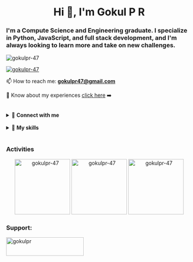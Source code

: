 <h1 align="center">Hi 👋, I'm Gokul P R</h1>
<h3 align="left">I'm a Compute Science and Engineering graduate. I specialize in Python, JavaScript, and full stack development, and I'm always looking to learn more and take on new challenges.</h3>

<p align="left"> <img src="https://komarev.com/ghpvc/?username=gokulpr-47&label=Profile%20views&color=0e75b6&style=flat" alt="gokulpr-47" /> </p>

<p align="left"> <a href="https://github.com/ryo-ma/github-profile-trophy"><img src="https://github-profile-trophy.vercel.app/?username=gokulpr-47" alt="gokulpr-47" /></a> </p>

<!-- <p align="left"> <a href="https://twitter.com/gokul_pr_47" target="blank"><img src="https://img.shields.io/twitter/follow/gokul_pr_47?logo=twitter&style=for-the-badge" alt="gokul_pr_47" /></a> </p> -->

📫 How to reach me: **gokulpr47@gmail.com**

📄 Know about my experiences [click here](https://black-hestia-35.tiiny.site) ➡️

<br/>

<details>
  <summary> 🤝 <b> Connect with me </b></summary>
  <br />
  <p align="left">
    <a href="https://twitter.com/gokul_pr_47" target="blank"><img align="center" src="https://raw.githubusercontent.com/rahuldkjain/github-profile-readme-generator/master/src/images/icons/Social/twitter.svg" alt="gokul_pr_47" height="30" width="40" /></a>
    <a href="https://linkedin.com/in/gokul-pr-744710206" target="blank"><img align="center" src="https://raw.githubusercontent.com/rahuldkjain/github-profile-readme-generator/master/src/images/icons/Social/linked-in-alt.svg" alt="gokul-pr-744710206" height="30" width="40" /></a>
    <a href="https://www.leetcode.com/https://leetcode.com/u/gokulpr/" target="blank"><img align="center" src="https://raw.githubusercontent.com/rahuldkjain/github-profile-readme-generator/master/src/images/icons/Social/leet-code.svg" alt="https://leetcode.com/u/gokulpr/" height="30" width="40" /></a>
    <a href="https://discord.gg/3698" target="blank"><img align="center" src="https://raw.githubusercontent.com/rahuldkjain/github-profile-readme-generator/master/src/images/icons/Social/discord.svg" alt="3698" height="30" width="40" /></a>
  </p>
</details>

<br/>

<details>

  <summary> 🔗 <b>My skills</b> </summary>

Programming Languages

  <p>
    <img src="https://img.shields.io/badge/C-cd0303?style=for-the-badge&logo=c&logoColor=white" />
    <img src="https://img.shields.io/badge/Python-14354C?style=for-the-badge&logo=python&logoColor=white" />
    <img src="https://img.shields.io/badge/JavaScript-323330?style=for-the-badge&logo=javascript&logoColor=F7DF1E" />
    <img src="https://img.shields.io/badge/Markdown-000000?style=for-the-badge&logo=markdown&logoColor=white" />
  </p>
  
  Frontend Development
  <p>
    <img src="https://img.shields.io/badge/React-20232A?style=for-the-badge&logo=react&logoColor=61DAFB" />
    <img src="https://img.shields.io/badge/Bootstrap-7952B3?style=for-the-badge&logo=bootstrap&logoColor=white" />
    <img src="https://img.shields.io/badge/Html5-e54c21?style=for-the-badge&logo=html5&logoColor=white" />
    <img src="https://img.shields.io/badge/Css3-214ce5?style=for-the-badge&logo=css3&logoColor=white" />
    <img src="https://img.shields.io/badge/tailwind-35bef8?style=for-the-badge&logo=tailwindcss&logoColor=white" />
  </p>

Backend Development

  <p>
    <img src="https://img.shields.io/badge/Node.js-339933?style=for-the-badge&logo=nodedotjs&logoColor=white" />
    <img src="https://img.shields.io/badge/Express.js-000000?style=for-the-badge&logo=express&logoColor=white" />
    <img src="https://img.shields.io/badge/Django-092E20?style=for-the-badge&logo=django&logoColor=green" />
  </p>

Databases

  <p>
    <img src="https://img.shields.io/badge/MongoDB-4EA94B?style=for-the-badge&logo=mongodb&logoColor=white" />
    <img src="https://img.shields.io/badge/Firebase-FF8A65?style=for-the-badge&logo=firebase&logoColor=white" />
    <img src="https://img.shields.io/badge/MySQL-005C84?style=for-the-badge&logo=mysql&logoColor=white" />
  </p>

Softwares

  <p>
    <img src="https://img.shields.io/badge/Figma-a359ff?style=for-the-badge&logo=figma&logoColor=white" />
    <img src="https://img.shields.io/badge/Postman-FF8A65?style=for-the-badge&logo=postman&logoColor=white" />
  </p>

Other

  <p>
    <img src="https://img.shields.io/badge/Git-de4c36?style=for-the-badge&logo=git&logoColor=white" />
  </p>
</details>
<br>

<h3>Activities</h3>
<p align="center">
  <img height="150" src="https://github-readme-stats.vercel.app/api/top-langs?username=gokulpr-47&show_icons=true&locale=en&layout=compact" alt="gokulpr-47" />
  <img height="150" src="https://github-readme-stats.vercel.app/api?username=gokulpr-47&show_icons=true&locale=en" alt="gokulpr-47" />
  <img height="150" src="https://github-readme-streak-stats.herokuapp.com/?user=gokulpr-47&" alt="gokulpr-47" />
</p>

<h3 align="left">Support:</h3>
<p><a href="https://www.buymeacoffee.com/gokulpr "> <img align="left" src="https://cdn.buymeacoffee.com/buttons/v2/default-yellow.png" height="50" width="210" alt="gokulpr " /></a></p><br><br>
